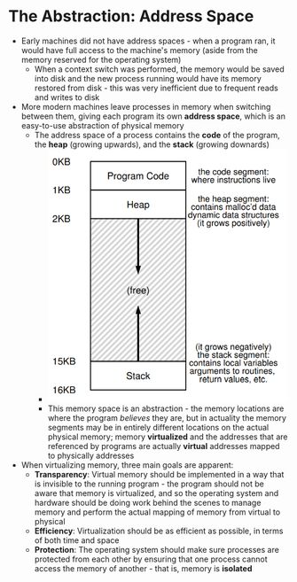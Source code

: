 # The Abstraction: Address Space
- Early machines did not have address spaces - when a program ran, it would have full access to the machine's memory (aside from the memory reserved for the operating system)
    - When a context switch was performed, the memory would be saved into disk and the new process running would have its memory restored from disk - this was very inefficient due to frequent reads and writes to disk
- More modern machines leave processes in memory when switching between them, giving each program its own **address space**, which is an easy-to-use abstraction of physical memory
    - The address space of a process contains the **code** of the program, the **heap** (growing upwards), and the **stack** (growing downards)
        - ![Example Address Space](../Images/Address_Space.png)
        - This memory space is an abstraction - the memory locations are where the program *believes* they are, but in actuality the memory segments may be in entirely different locations on the actual physical memory; memory **virtualized** and the addresses that are referenced by programs are actually **virtual** addresses mapped to physically addresses
- When virtualizing memory, three main goals are apparent:
    - **Transparency**: Virtual memory should be implemented in a way that is invisible to the running program - the program should not be aware that memory is virtualized, and so the operating system and hardware should be doing work behind the scenes to manage memory and perform the actual mapping of memory from virtual to physical
    - **Efficiency**: Virtualization should be as efficient as possible, in terms of both time and space
    - **Protection**: The operating system should make sure processes are protected from each other by ensuring that one process cannot access the memory of another - that is, memory is **isolated**
